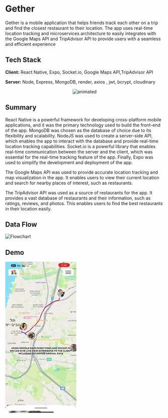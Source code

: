 # Gether

Gether is a mobile application that helps friends track each other on a trip and find the closest restaurant to their location. The app uses real-time location tracking and microservices architecture to easily integrates with the Google Maps API and TripAdvisor API to provide users with a seamless and efficient experience
## Tech Stack

**Client:** React Native, Expo, Socket.io, Google Maps API,TripAdvisor API

**Server:** Node, Express, MongoDB, render, axios , jwt, bcrypt, cloudinary
<p align="center">
  <img src="https://user-images.githubusercontent.com/117068021/219950293-b9e7c463-53fb-4e55-8066-15d94024a1df.gif" alt="animated" />
</p>


## Summary



React Native is a powerful framework for developing cross-platform mobile applications, and it was the primary technology used to build the front-end of the app. MongoDB was chosen as the database of choice due to its flexibility and scalability. NodeJS was used to create a server-side API, which enables the app to interact with the database and provide real-time location tracking capabilities. Socket.io is a powerful library that enables real-time communication between the server and the client, which was essential for the real-time tracking feature of the app. Finally, Expo was used to simplify the development and deployment of the app.

The Google Maps API was used to provide accurate location tracking and map visualization in the app. It enables users to view their current location and search for nearby places of interest, such as restaurants.

The TripAdvisor API was used as a source of restaurants for the app. It provides a vast database of restaurants and their information, such as ratings, reviews, and photos. This enables users to find the best restaurants in their location easily.

## Data Flow
![Flowchart](https://user-images.githubusercontent.com/117067261/219848325-f7c2d197-bb66-4c12-9749-175d2ba0b1a8.jpg)


## Demo
![](https://github.com/DavidKvart/getherExpoClient/blob/main/liveviewgif.webp)
